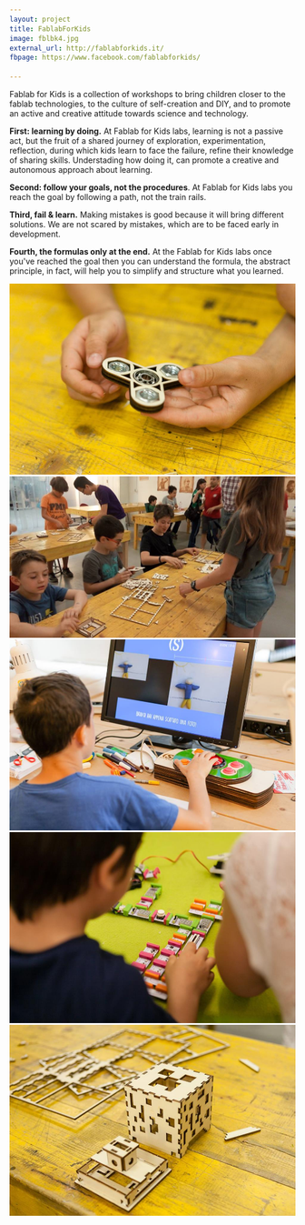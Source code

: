 ```yaml
---
layout: project
title: FablabForKids
image: fblbk4.jpg
external_url: http://fablabforkids.it/
fbpage: https://www.facebook.com/fablabforkids/

---
```



Fablab for Kids is a collection of workshops to bring children closer to the fablab technologies, to the culture of self-creation and DIY, and to promote an active and creative attitude towards science and technology.

**First: learning by doing.** At Fablab for Kids labs, learning is not a passive act, but the fruit of a shared journey of exploration, experimentation, reflection, during which kids learn to face the failure, refine their knowledge of sharing skills. Understading how doing it, can promote a creative and autonomous approach about learning.

**Second: follow your goals, not the procedures**. At Fablab for Kids labs you reach the goal by following a path, not the train rails.

**Third, fail & learn.**  Making mistakes is good because it will bring different solutions. We are not scared by mistakes, which are to be faced early in development.

**Fourth, the formulas only at the end.** At the Fablab for Kids labs once you've reached the goal then you can understand the formula, the abstract principle, in fact, will help you to simplify and structure what you learned.

<div class="photo-carousel">
    <img src="/images/projects/fblbk1.jpg">
    <img src="/images/projects/fblbk2.jpg">
    <img src="/images/projects/fblbk3.jpg">
    <img src="/images/projects/fblbk4.jpg">
    <img src="/images/projects/fblbk5.jpg">
</div>
